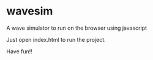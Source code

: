 # wavesim
A wave simulator to run on the browser using javascript

Just open index.html to run the project.

Have fun!!
